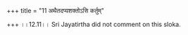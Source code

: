 +++
title = "11 अथैतदप्यशक्तोऽसि कर्तुम्"

+++
।।12.11।। Sri Jayatirtha did not comment on this sloka.
